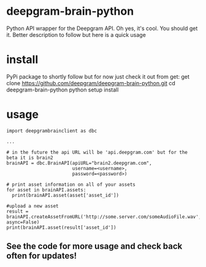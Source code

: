 # deepgram-brain-python
Python API wrapper for the Deepgram API. Oh yes, it's cool. You should get it.
Better description to follow but here is a quick usage

# install
PyPi package to shortly follow but for now just check it out from get:
get clone https://github.com/deepgram/deepgram-brain-python.git
cd deepgram-brain-python
python setup install


# usage
    import deepgrambrainclient as dbc

    ...

    # in the future the api URL will be 'api.deepgram.com' but for the beta it is brain2
    brainAPI = dbc.BrainAPI(apiURL="brain2.deepgram.com",
                            username=<username>,
                            password=<password>)

    # print asset information on all of your assets
    for asset in brainAPI.assets:
      print(brainAPI.asset(asset['asset_id'])

    #upload a new asset
    result = brainAPI.createAssetFromURL('http://some.server.com/someAudioFile.wav', async=False)
    print(brainAPI.asset(result['asset_id'])


## See the code for more usage and check back often for updates!
